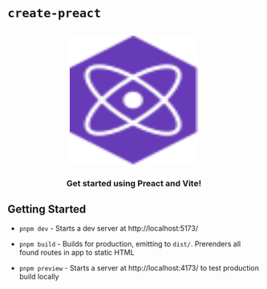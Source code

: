 # `create-preact`

<h2 align="center">
  <img height="256" width="256" src="./src/assets/images/preact.svg">
</h2>

<h3 align="center">Get started using Preact and Vite!</h3>

## Getting Started

- `pnpm dev` - Starts a dev server at http://localhost:5173/

- `pnpm build` - Builds for production, emitting to `dist/`. Prerenders all found routes in app to static HTML

- `pnpm preview` - Starts a server at http://localhost:4173/ to test production build locally
